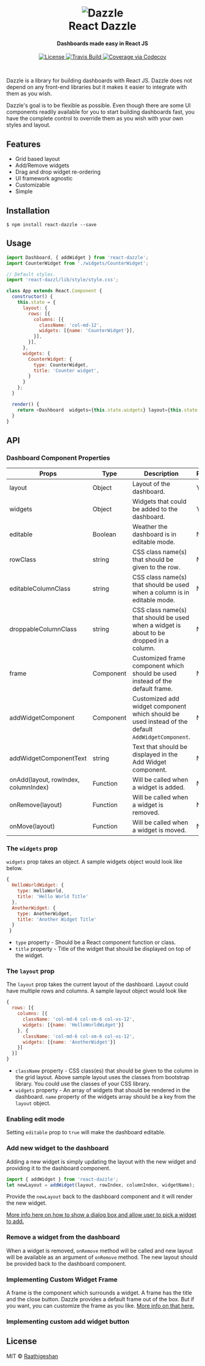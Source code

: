 <h1 align="center">
  <img src="https://raw.githubusercontent.com/Raathigesh/Dazzle/master/docs/Dazzle.png" alt="Dazzle">
   <br>
  React Dazzle
  <br>
  <h4 align="center">Dashboards made easy in React JS</h4>
</h1>

<p align="center">
  <a href="https://github.com/Raathigesh/Dazzle/blob/master/LICENSE">
    <img src="https://img.shields.io/npm/l/express.svg?maxAge=2592000&style=flat-square"
         alt="License">
  </a>
  <a href="https://travis-ci.org/Raathigesh/Dazzle">
    <img src="https://img.shields.io/travis/Raathigesh/Dazzle.svg?style=flat-square"
         alt="Travis Build">
  </a>
  <a href="https://codecov.io/github/Raathigesh/Dazzle?branch=master">
    <img src="https://img.shields.io/codecov/c/github/Raathigesh/Dazzle.svg?style=flat-square" alt="Coverage via Codecov" />
  </a>
</p>
<br>

Dazzle is a library for building dashboards with React JS. Dazzle does not depend on any front-end libraries but it makes it easier to integrate with them as you wish.

Dazzle's goal is to be flexible as possible. Even though there are some UI components readily available for you to start building dashboards fast, you have the complete control to override them as you wish with your own styles and layout.

## Features
- Grid based layout
- Add/Remove widgets
- Drag and drop widget re-ordering
- UI framework agnostic
- Customizable
- Simple

## Installation
```
$ npm install react-dazzle --save
```

## Usage
```javascript
import Dashboard, { addWidget } from 'react-dazzle';
import CounterWidget from './widgets/CounterWidget';

// Default styles.
import 'react-dazzl/lib/style/style.css';

class App extends React.Component {
  constructor() {
    this.state = {
      layout: {
        rows: [{
          columns: [{
            className: 'col-md-12',
            widgets: [{name: 'CounterWidget'}],
          }],
        }],
      },
      widgets: {
        CounterWidget: {
          type: CounterWidget,
          title: 'Counter widget',
        }
      }
    };
  }

  render() {
    return <Dashboard  widgets={this.state.widgets} layout={this.state.layout}  />
  }
}
```

## API
### Dashboard Component Properties
| Props | Type| Description | Required |
| --- | --- | --- | --- |
| layout | Object | Layout of the dashboard. | Yes |
| widgets | Object| Widgets that could be added to the dashboard. | Yes |
| editable | Boolean |Weather the dashboard is in editable mode. | No |
| rowClass | string |CSS class name(s) that should be given to the row. | No |
| editableColumnClass | string |CSS class name(s) that should be used when a column is in editable mode. | No |
| droppableColumnClass  | string |CSS class name(s) that should be used when a widget is about to be dropped in a column. | No |
| frame | Component | Customized frame component which should be used instead of the default frame. | No |
| addWidgetComponent | Component | Customized add widget component which should be used instead of the default `AddWidgetComponent`. | No |
| addWidgetComponentText | string | Text that should be displayed in the Add Widget component. | No |
| onAdd(layout, rowIndex, columnIndex) | Function |Will be called when a widget is added.| No |
| onRemove(layout) | Function |Will be called when a widget is removed.| No |
| onMove(layout) | Function | Will be called when a widget is moved.| No |

### The `widgets` prop
`widgets` prop takes an object. A sample widgets object would look like below.

```javascript
{
  HelloWorldWidget: {
    type: HelloWorld,
    title: 'Hello World Title'
  },
  AnotherWidget: {
    type: AnotherWidget,
    title: 'Another Widget Title'
  }
 }
 ```
 - `type` property - Should be a React component function or class.
 - `title` property - Title of the widget that should be displayed on top of the widget.


### The `layout` prop
The `layout` prop takes the current layout of the dashboard. Layout could have multiple rows and columns. A sample layout object would look like

```javascript
{
  rows: [{
    columns: [{
      className: 'col-md-6 col-sm-6 col-xs-12',
      widgets: [{name: 'HelloWorldWidget'}]
    }, {
      className: 'col-md-6 col-sm-6 col-xs-12',
      widgets: [{name: 'AnotherWidget'}]
    }]
  }]
}
```
- `className`  property - CSS class(es) that should be given to the column in  the grid layout. Above sample layout uses the classes from bootstrap library. You could use the classes of your CSS library.
- `widgets` property - An array of widgets that should be rendered in the dashboard. `name` property of the widgets array should be a key from the `layout` object.

### Enabling edit mode
Setting `editable` prop to `true` will make the dashboard editable.

### Add new widget to the dashboard
Adding a new widget is simply updating the layout with the new widget and providing it to the dashboard component.

```javascript
import { addWidget } from 'react-dazzle';
let newLayout = addWidget(layout, rowIndex, columnIndex, widgetName);
```

Provide the `newLayout` back to the dashboard component and it will render the new widget.

<a href="https://github.com/Raathigesh/Dazzle/blob/master/docs/ImplementingACustomFrame.md">More info here on how to show a dialog box and allow user to pick a widget to add.</a>

### Remove a widget from the dashboard
When a widget is removed, `onRemove` method will be called and new layout will be available as an argument of `onRemove` method. The new layout should be provided back to the dashboard component.

### Implementing Custom Widget Frame
A frame is the component which surrounds a widget. A frame has the title and the close button. Dazzle provides a default frame out of the box. But if you want, you can customize the frame as you like. <a href="https://github.com/Raathigesh/Dazzle/blob/master/docs/ImplementingCustomAddWidgetButton.md">More info on that here.</a>

### Implementing custom add widget button


## License
MIT © [Raathigeshan](https://twitter.com/Raathigeshan)
